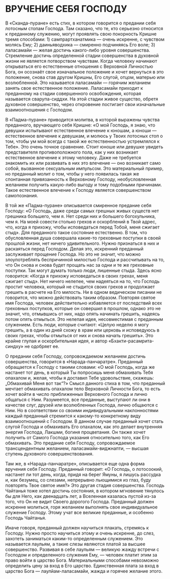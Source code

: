 # ВРУЧЕНИЕ СЕБЯ ГОСПОДУ

В «Сканда-пуране» есть стих, в котором говорится о предании себя лотосным стопам Господа. Там сказано, что те, кто серьезно относится к преданному служению, могут проявлять свою покорность Кришне тремя способами: 1) сампрартханатмика — очень искренне, с чувством молясь Ему; 2) даиньяводхика — смиренно подчиняясь Его воле; 3) лаласамайи — желая достичь какого-либо уровня совершенства. Стремление достичь определенной стадии совершенства в духовной жизни не является потворством чувствам. Когда человеку начинают открываться его естественные отношения с Верховной Личностью Бога, он осознаёт свое изначальное положение и хочет вернуться в это положение, снова став другом Кришны, Его слугой, отцом, матерью или возлюбленной. Это называется лаласамайи — горячим желанием занять свое естественное положение. Лаласамайи приходит к преданному на стадии совершенного освобождения, которая называется сварупа-сиддхи. На этой стадии живое существо, обретя духовное совершенство, через откровение постигает свои изначальные взаимоотношения с Господом.

В «Падма-пуране» приводится молитва, в которой выражены чувства преданного, вручающего себя Кришне: «О мой Господь, я знаю, что девушки испытывают естественное влечение к юношам, а юноши — естественное влечение к девушкам, и молюсь у Твоих лотосных стоп о том, чтобы ум мой всегда с такой же естественностью устремлялся к Тебе». Это очень точное сравнение. Стоит юноше или девушке увидеть представителя противоположного пола, как у них возникает естественное влечение к этому человеку. Даже не требуется знакомить их или развивать в них это влечение — оно возникает само собой, вызванное сексуальным импульсом. Это материальный пример, но преданный молит о том, чтобы у него появилась такая же спонтанная привязанность к Верховному Господу, необусловленная желанием получить какую-либо выгоду и тому подобными причинами. Такое естественное влечение к Господу является совершенством самопознания.

В той же «Падма-пуране» описывается смиренное предание себя Господу: «О Господь, даже среди самых грешных живых существ нет грешника большего, чем я. Нет среди них и большего богохульника, чем я. На моей совести столько грехов и оскорблений в Твой адрес, что, когда я прихожу, чтобы исповедаться перед Тобой, меня сжигает стыд». Для преданного такое состояние естественно. В том, что обусловленная душа совершала какие-то греховные поступки в своей прошлой жизни, нет ничего удивительного. Нужно признаться в них и раскаяться перед Господом. Делая это, искренний преданный заслуживает прощение Господа. Но это не значит, что можно злоупотреблять беспричинной милостью Господа и рассчитывать на то, что Он снова и снова будет прощать нас за одни и те же греховные поступки. Так могут думать только люди, лишенные стыда. Здесь ясно говорится: «Когда я прихожу исповедаться в своих грехах, меня сжигает стыд». Нет ничего нелепее, чем надеяться на то, что Господь простит человека, который не стыдится своих грехов и продолжает грешить в расчете на Его милость. Ни в одном ведическом писании не говорится, что можно действовать таким образом. Повторяя святое имя Господа, человек действительно избавляется от последствий всех греховных поступков, которые он совершил в прошлом, однако это не значит, что, отмывшись от них, надо опять начинать грешить, надеясь потом опять отмыться. Это нелепая идея, несовместимая с преданным служением. Есть люди, которые считают: «Целую неделю я могу грешить, а в один из дней схожу в храм или церковь и исповедуюсь в своих грехах, чтобы отмыться от них и снова начать грешить». Это крайне глупая и оскорбительная идея, и автор «Бхакти-расамрита-синдху» не одобряет ее.

О предании себя Господу, сопровождаемом желанием достичь совершенства, говорится в «Нарада-панчаратре». Преданный обращается к Господу с такими словами: «О мой Господь, когда же настанет тот день, в который Ты попросишь меня обмахивать Тебя опахалом и, желая, чтобы я доставил Тебе удовольствие, скажешь: „Обмахивай Меня вот так“?» Смысл данного стиха в том, что преданный мечтает обмахивать опахалом тело Верховной Личности Бога, то есть хочет войти в число приближенных Верховного Господа и лично общаться с Ним. Разумеется, все преданные, выступают ли они в качестве слуг, друзей или возлюбленных Господа, лично общаются с Ним. Но в соответствии со своими индивидуальными наклонностями каждый преданный стремится к какому-то конкретному виду взаимоотношений с Господом. В данном случае преданный хочет стать слугой Господа и обмахивать Его опахалом, как это делает внутренняя энергия Господа, Лакшми, богиня процветания. Он также хочет получить от Самого Господа указания относительно того, как Его обмахивать. Это предание себя Господу, сопровождаемое трансцендентным желанием, лаласамайи-виджнапти, — высшая ступень духовного совершенствования.

Там же, в «Нарада-панчаратре», описывается еще одна форма вручения себя Господу. Преданный говорит: «О Господь, о лотосоокий, настанет ли тот день, когда, придя на берег Ямуны, я лишусь рассудка и, как безумец, со слезами, непрерывно льющимися из глаз, буду повторять Твое святое имя?» Это другая стадия совершенства. Господь Чайтанья тоже хотел достичь состояния, в котором мгновение тянулось бы для Него, как двенадцать лет, а Вселенная казалась пустой из-за того, что Он не видит Своего дорогого Господа. Преданный должен искренне молиться, горя желанием выполнять свое индивидуальное служение Господу. Этому учат все великие преданные, и особенно Господь Чайтанья.

Иначе говоря, преданный должен научиться плакать, стремясь к Господу. Нужно просто научиться этому и очень искренне, до слез, захотеть заниматься каким-то определенным служением. Это называется лаульям, а такие слезы являются платой за высшее совершенство. Развивая в себе лаульям — великую жажду встречи с Господом и определенного служения Ему, — человек платит этим за право войти в царство Бога. Материальными способами невозможно определить цену за вход в Его царство. Единственная плата за вход в царство Бога — лаулйам-лаласамайи, жажда и горячее желание этого.
